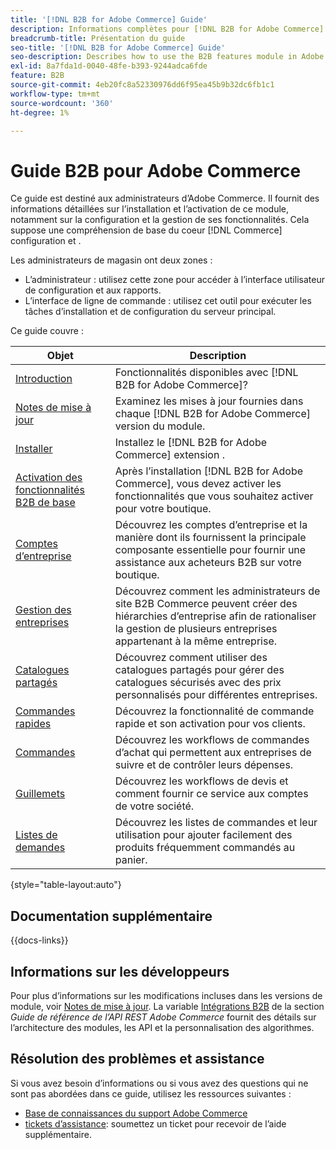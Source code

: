 ```yaml
---
title: '[!DNL B2B for Adobe Commerce] Guide'
description: Informations complètes pour [!DNL B2B for Adobe Commerce] les administrateurs, y compris l’installation et la configuration.
breadcrumb-title: Présentation du guide
seo-title: '[!DNL B2B for Adobe Commerce] Guide'
seo-description: Describes how to use the B2B features module in Adobe Commerce.
exl-id: 8a7fda1d-0040-48fe-b393-9244adca6fde
feature: B2B
source-git-commit: 4eb20fc8a52330976dd6f95ea45b9b32dc6fb1c1
workflow-type: tm+mt
source-wordcount: '360'
ht-degree: 1%

---
```


# Guide B2B pour Adobe Commerce

Ce guide est destiné aux administrateurs d’Adobe Commerce. Il fournit des informations détaillées sur l’installation et l’activation de ce module, notamment sur la configuration et la gestion de ses fonctionnalités. Cela suppose une compréhension de base du coeur [!DNL Commerce] configuration et .

Les administrateurs de magasin ont deux zones :

- L’administrateur : utilisez cette zone pour accéder à l’interface utilisateur de configuration et aux rapports.
- L’interface de ligne de commande : utilisez cet outil pour exécuter les tâches d’installation et de configuration du serveur principal.

Ce guide couvre :

| Objet | Description |
| ------- | ----------- |
| [Introduction](introduction.md) | Fonctionnalités disponibles avec [!DNL B2B for Adobe Commerce]? |
| [Notes de mise à jour](release-notes.md) | Examinez les mises à jour fournies dans chaque [!DNL B2B for Adobe Commerce] version du module. |
| [Installer](install.md) | Installez le [!DNL B2B for Adobe Commerce] extension . |
| [Activation des fonctionnalités B2B de base](enable-basic-features.md) | Après l’installation [!DNL B2B for Adobe Commerce], vous devez activer les fonctionnalités que vous souhaitez activer pour votre boutique. |
| [Comptes d’entreprise](account-companies.md) | Découvrez les comptes d’entreprise et la manière dont ils fournissent la principale composante essentielle pour fournir une assistance aux acheteurs B2B sur votre boutique. |
| [Gestion des entreprises](manage-companies.md) | Découvrez comment les administrateurs de site B2B Commerce peuvent créer des hiérarchies d’entreprise afin de rationaliser la gestion de plusieurs entreprises appartenant à la même entreprise. |
| [Catalogues partagés](catalog-shared.md) | Découvrez comment utiliser des catalogues partagés pour gérer des catalogues sécurisés avec des prix personnalisés pour différentes entreprises. |
| [Commandes rapides](quick-order.md) | Découvrez la fonctionnalité de commande rapide et son activation pour vos clients. |
| [Commandes](purchase-order-flow.md) | Découvrez les workflows de commandes d’achat qui permettent aux entreprises de suivre et de contrôler leurs dépenses. |
| [Guillemets](quotes.md) | Découvrez les workflows de devis et comment fournir ce service aux comptes de votre société. |
| [Listes de demandes](requisition-lists.md) | Découvrez les listes de commandes et leur utilisation pour ajouter facilement des produits fréquemment commandés au panier. |

{style="table-layout:auto"}

## Documentation supplémentaire

{{docs-links}}

## Informations sur les développeurs

Pour plus d’informations sur les modifications incluses dans les versions de module, voir [Notes de mise à jour](release-notes.md). La variable [Intégrations B2B](https://developer.adobe.com/commerce/webapi/rest/b2b/) de la section _Guide de référence de l’API REST Adobe Commerce_  fournit des détails sur l’architecture des modules, les API et la personnalisation des algorithmes.

## Résolution des problèmes et assistance

Si vous avez besoin d’informations ou si vous avez des questions qui ne sont pas abordées dans ce guide, utilisez les ressources suivantes :

- [Base de connaissances du support Adobe Commerce](https://experienceleague.adobe.com/docs/commerce-knowledge-base/kb/overview.html)
- [tickets d’assistance](https://experienceleague.adobe.com/docs/commerce-knowledge-base/kb/help-center-guide/magento-help-center-user-guide.html#submit-ticket): soumettez un ticket pour recevoir de l’aide supplémentaire.
